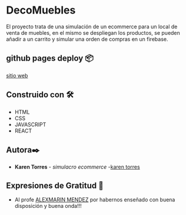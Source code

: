 # DecoMuebles

El proyecto trata de una simulación de un ecommerce para un local de venta de muebles, en el mismo se despliegan los productos, se pueden añadir a un carrito y simular una orden de compras en un firebase.

## github pages deploy 📦

[sitio web](https://KarenNataliaTorres.github.io/ecommerce-torres-segunda-entrega)

## Construido con 🛠️

* HTML
* CSS
* JAVASCRIPT
* REACT

## Autora✒️

* **Karen Torres** - *simulacro ecommerce* -[karen torres](https://github.com/KarenNataliaTorres)

## Expresiones de Gratitud 🎁

* Al profe   [ALEXMARIN MENDEZ](https://github.com/alexmarinmendez)
por habernos enseñado con buena disposición y buena onda!!! 